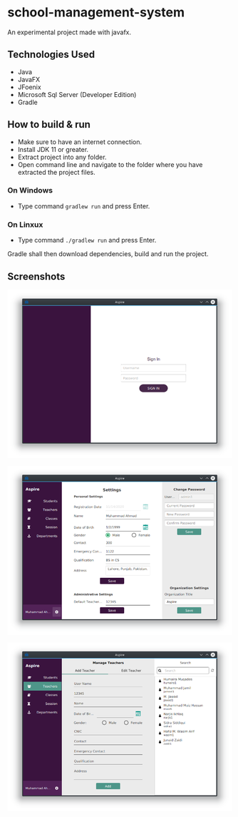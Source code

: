 # school-management-system

An experimental project made with javafx.

## Technologies Used

- Java
- JavaFX
- JFoenix
- Microsoft Sql Server (Developer Edition)
- Gradle

## How to build & run

- Make sure to have an internet connection.
- Install JDK 11 or greater.
- Extract project into any folder.
- Open command line and navigate to the folder where you have extracted the project files.

### On Windows

- Type command `gradlew run` and press Enter.

### On Linxux

- Type command `./gradlew run` and press Enter.

Gradle shall then download dependencies, build and run the project.

## Screenshots

![Sign in screen](screenshots/ss_sign_in.png?raw=true")

![Alt text](screenshots/ss_settings.png?raw=true")

![Alt text](screenshots/ss_mng_teachers.png?raw=true")
